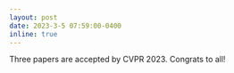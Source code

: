 ```yaml
---
layout: post
date: 2023-3-5 07:59:00-0400
inline: true
---
```


Three papers are accepted by CVPR 2023. Congrats to all!